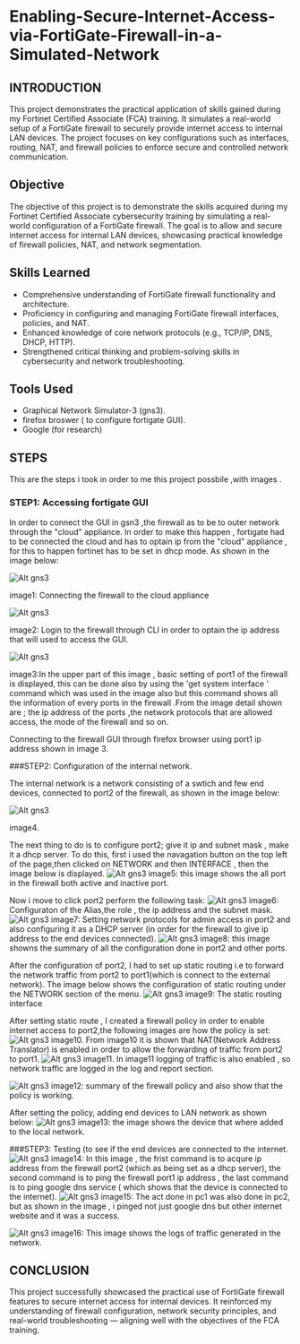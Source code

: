 # Enabling-Secure-Internet-Access-via-FortiGate-Firewall-in-a-Simulated-Network
## INTRODUCTION
This project demonstrates the practical application of skills gained during my Fortinet Certified Associate (FCA) training. It simulates a real-world setup of a FortiGate firewall to securely provide internet access to internal LAN devices. The project focuses on key configurations such as interfaces, routing, NAT, and firewall policies to enforce secure and controlled network communication.
## Objective
The objective of this project is to demonstrate the skills acquired during my Fortinet Certified Associate cybersecurity training by simulating a real-world configuration of a FortiGate firewall. The goal is to allow and secure internet access for internal LAN devices, showcasing practical knowledge of firewall policies, NAT, and network segmentation.
## Skills Learned
- Comprehensive understanding of FortiGate firewall functionality and architecture.
- Proficiency in configuring and managing FortiGate firewall interfaces, policies, and NAT. 
- Enhanced knowledge of core network protocols (e.g., TCP/IP, DNS, DHCP, HTTP).
- Strengthened critical thinking and problem-solving skills in cybersecurity and network troubleshooting.
## Tools Used
- Graphical Network Simulator-3 (gns3).
- firefox broswer ( to configure fortigate GUI).
- Google (for research)
## STEPS 
This are the steps i took in order to me this project possbile ,with images .
### STEP1: Accessing fortigate GUI
In order to connect the GUI in gsn3 ,the firewall as to be to outer network through the "cloud" appliance. In order to make this happen , fortigate had to be connected the cloud  and has to optain ip from the "cloud" appliance , for this to happen fortinet has to be set in dhcp mode. As shown in the image below:

![Alt gns3](https://github.com/Adegbenga-111/Enabling-Secure-Internet-Access-via-FortiGate-Firewall-in-a-Simulated-Network/blob/main/Enabling%20Secure%20Internet%20Access%20via%20FortiGate%20Firewall%20in%20a%20Simulated%20Network%20-%20GNS3%207_16_2025%206_29_18%20AM.png)

image1: Connecting the firewall to the cloud appliance 

![Alt gns3](https://github.com/Adegbenga-111/Enabling-Secure-Internet-Access-via-FortiGate-Firewall-in-a-Simulated-Network/blob/main/FortiGate7.0.9-1%20-%20PuTTY%207_16_2025%206_32_36%20AM.png)

image2: Login to the firewall through  CLI in order to optain the ip address that will used to access the GUI.

![Alt gns3](https://github.com/Adegbenga-111/Enabling-Secure-Internet-Access-via-FortiGate-Firewall-in-a-Simulated-Network/blob/main/FortiGate7.0.9-1%20-%20PuTTY%207_16_2025%206_44_18%20AM.png)

image3:In the upper part of this image , basic setting of port1 of the firewall is displayed, this can be done also by using the 'get system interface ' command which was used in the image also but this command shows all the information of every ports in the firewall .From the image detail shown are ; the ip address of the ports ,the network protocols that are allowed access, the mode of the firewall and so on. 

 Connecting to the firewall GUI through firefox browser using port1 ip address shown in image 3.

 ###STEP2: Configuration of the internal network.

The internal network is a network consisting of a swtich and few end devices, connected to port2 of the firewall, as shown in the image below:
 
![Alt gns3](https://github.com/Adegbenga-111/Enabling-Secure-Internet-Access-via-FortiGate-Firewall-in-a-Simulated-Network/blob/main/Enabling%20Secure%20Internet%20Access%20via%20FortiGate%20Firewall%20in%20a%20Simulated%20Network%20-%20GNS3%207_16_2025%206_46_52%20AM.png)

image4.

The next thing to do is to configure port2; give it ip and subnet mask , make it a dhcp server. To do this, first i used the navagation button on the top left of the page,then clicked on NETWORK and then INTERFACE , then the image below is displayed.
![Alt gns3](https://github.com/Adegbenga-111/Enabling-Secure-Internet-Access-via-FortiGate-Firewall-in-a-Simulated-Network/blob/main/FortiGate%20-%20FortiGate-VM64-KVM%20%E2%80%94%20Mozilla%20Firefox%207_16_2025%206_56_15%20AM.png)
image5: this image shows the all port in the firewall both active and inactive port.

Now i move to click port2 perform the following task:
![Alt gns3](https://github.com/Adegbenga-111/Enabling-Secure-Internet-Access-via-FortiGate-Firewall-in-a-Simulated-Network/blob/main/FortiGate%20-%20FortiGate-VM64-KVM%20%E2%80%94%20Mozilla%20Firefox%207_16_2025%207_00_02%20AM.png)
image6: Configuraton of the Alias,the role , the ip address and the subnet mask.
![Alt gns3](https://github.com/Adegbenga-111/Enabling-Secure-Internet-Access-via-FortiGate-Firewall-in-a-Simulated-Network/blob/main/FortiGate%20-%20FortiGate-VM64-KVM%20%E2%80%94%20Mozilla%20Firefox%207_16_2025%207_00_25%20AM.png)
image7: Setting network protocols for admin access in port2 and also configuring it as a DHCP server (in order for the firewall to give ip address to the end devices connected).
![Alt gns3](https://github.com/Adegbenga-111/Enabling-Secure-Internet-Access-via-FortiGate-Firewall-in-a-Simulated-Network/blob/main/FortiGate%20-%20FortiGate-VM64-KVM%20%E2%80%94%20Mozilla%20Firefox%207_16_2025%207_01_09%20AM.png)
image8: this image showns the summary of all the configuration done in port2 and other ports.

After the configuration of port2, I had to set up static routing i.e to forward the network traffic from port2 to port1(which is connect to the external network). The image below shows the configuration of static routing under the NETWORK section of the menu. 
![Alt gns3](https://github.com/Adegbenga-111/Enabling-Secure-Internet-Access-via-FortiGate-Firewall-in-a-Simulated-Network/blob/main/FortiGate%20-%20FortiGate-VM64-KVM%20%E2%80%94%20Mozilla%20Firefox%207_16_2025%207_02_22%20AM.png)
image9: The static routing interface


After setting static route , I created a firewall policy in order to enable internet access to port2,the following images are how the policy is set:
![Alt gns3](https://github.com/Adegbenga-111/Enabling-Secure-Internet-Access-via-FortiGate-Firewall-in-a-Simulated-Network/blob/main/FortiGate%20-%20FortiGate-VM64-KVM%20%E2%80%94%20Mozilla%20Firefox%207_16_2025%207_08_15%20AM.png)
image10.
From image10 it is shown that NAT(Network Address Translator) is enabled in order to allow the forwarding of traffic from port2 to port1. 
![Alt gns3](https://github.com/Adegbenga-111/Enabling-Secure-Internet-Access-via-FortiGate-Firewall-in-a-Simulated-Network/blob/main/FortiGate%20-%20FortiGate-VM64-KVM%20%E2%80%94%20Mozilla%20Firefox%207_16_2025%207_10_35%20AM.png)
image11.
In image11 logging of traffic is also enabled , so network traffic are logged in the log and report section.

![Alt gns3](https://github.com/Adegbenga-111/Enabling-Secure-Internet-Access-via-FortiGate-Firewall-in-a-Simulated-Network/blob/main/FortiGate%20-%20FortiGate-VM64-KVM%20%E2%80%94%20Mozilla%20Firefox%207_16_2025%207_10_49%20AM.png)
image12: summary of the firewall policy and also show that the policy is working.

After setting the policy, adding end devices to LAN network as shown below:
![Alt gns3](https://github.com/Adegbenga-111/Enabling-Secure-Internet-Access-via-FortiGate-Firewall-in-a-Simulated-Network/blob/main/Enabling%20Secure%20Internet%20Access%20via%20FortiGate%20Firewall%20in%20a%20Simulated%20Network%20-%20GNS3%207_16_2025%207_42_44%20AM.png)
image13: the image shows the device that where added to the local network.

###STEP3: Testing (to see if the end devices are connected to the internet.
![Alt gns3](https://github.com/Adegbenga-111/Enabling-Secure-Internet-Access-via-FortiGate-Firewall-in-a-Simulated-Network/blob/main/PC1%20-%20PuTTY%207_16_2025%207_14_38%20AM.png)
image14: In this image , the frist command is to acqure ip address from the firewall port2 (which as being set as a dhcp server), the second command is to ping the firewall port1 ip address , the last command is to ping google dns service ( which shows that the device is connected to the internet).
![Alt gns3](https://github.com/Adegbenga-111/Enabling-Secure-Internet-Access-via-FortiGate-Firewall-in-a-Simulated-Network/blob/main/PC2%20-%20PuTTY%207_16_2025%207_21_39%20AM.png)
image15: The act done in pc1 was also done in pc2, but as shown in the image , i pinged not just google dns but other internet website and it was a success.

![Alt gns3](https://github.com/Adegbenga-111/Enabling-Secure-Internet-Access-via-FortiGate-Firewall-in-a-Simulated-Network/blob/main/Mozilla%20Firefox%207_16_2025%207_22_42%20AM.png)
image16: This image shows the logs of traffic generated in the network.

## CONCLUSION
This project successfully showcased the practical use of FortiGate firewall features to secure internet access for internal devices. It reinforced my understanding of firewall configuration, network security principles, and real-world troubleshooting — aligning well with the objectives of the FCA training.





